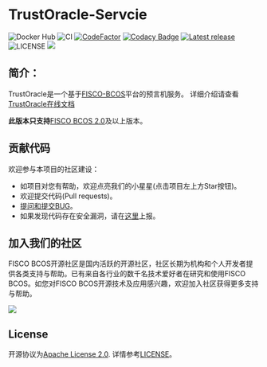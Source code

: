 # TrustOracle-Servcie

![Docker Hub](https://github.com/WeBankBlockchain/TrustOracle-Service/workflows/Docker%20Hub/badge.svg)
![CI](https://github.com/WeBankBlockchain/TrustOracle-Service/workflows/CI/badge.svg)
[![CodeFactor](https://www.codefactor.io/repository/github/webankblockchain/trustoracle-service/badge)](https://www.codefactor.io/repository/github/webankblockchain/trustoracle-service)
[![Codacy Badge](https://app.codacy.com/project/badge/Grade/8f8d7f6ba47f404d94f786dc505c9797)](https://www.codacy.com/gh/WeBankBlockchain/TrustOracle-Service/dashboard?utm_source=github.com&amp;utm_medium=referral&amp;utm_content=WeBankBlockchain/TrustOracle-Service&amp;utm_campaign=Badge_Grade)
[![Latest release](https://img.shields.io/github/release/WeBankBlockchain/TrustOracle-Service.svg)](https://github.com/WeBankBlockchain/TrustOracle-Service/releases/latest)
![LICENSE](https://img.shields.io/github/license/WeBankBlockchain/TrustOracle-Service)
<a href="https://github.com/WeBankBlockchain/TrustOracle-Service"><img src="https://sloc.xyz/github/WeBankBlockchain/TrustOracle-Service" /></a>

## 简介：  
   
   TrustOracle是一个基于[FISCO-BCOS](https://github.com/FISCO-BCOS/FISCO-BCOS)平台的预言机服务。
   详细介绍请查看[TrustOracle在线文档](https://trustoracle.readthedocs.io/)

   
**此版本只支持**[FISCO BCOS 2.0](https://fisco-bcos-documentation.readthedocs.io/zh_CN/latest/)及以上版本。

       
## 贡献代码
欢迎参与本项目的社区建设：
- 如项目对您有帮助，欢迎点亮我们的小星星(点击项目左上方Star按钮)。
- 欢迎提交代码(Pull requests)。
- [提问和提交BUG](https://github.com/WeBankBlockchain/TrustOracle-Service/issues)。
- 如果发现代码存在安全漏洞，请在[这里](https://security.webank.com)上报。

## 加入我们的社区

FISCO BCOS开源社区是国内活跃的开源社区，社区长期为机构和个人开发者提供各类支持与帮助。已有来自各行业的数千名技术爱好者在研究和使用FISCO BCOS。如您对FISCO BCOS开源技术及应用感兴趣，欢迎加入社区获得更多支持与帮助。


![](https://media.githubusercontent.com/media/FISCO-BCOS/LargeFiles/master/images/QR_image.png)

## License

开源协议为[Apache License 2.0](http://www.apache.org/licenses/). 详情参考[LICENSE](../LICENSE)。
    

